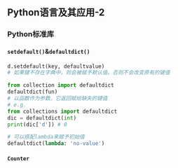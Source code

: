 ## Python语言及其应用-2

### Python标准库

#### `setdefault()`&`defaultdict()`

```python
d.setdefault(key, defaultvalue)
# 如果键不存在字典中，则会被赋予默认值。否则不会改变原有的键值

from collection import defaultdict
defaultdict(fun)
# 以函数作为参数，它返回赋给缺失的键值
# e.g.
from collections import defaultdict
dic = defaultdict(int)
print(dic['d']) # 0

# 可以搭配lambda来赋予初始值
defaultdict(lambda: 'no-value')
```

#### `Counter`